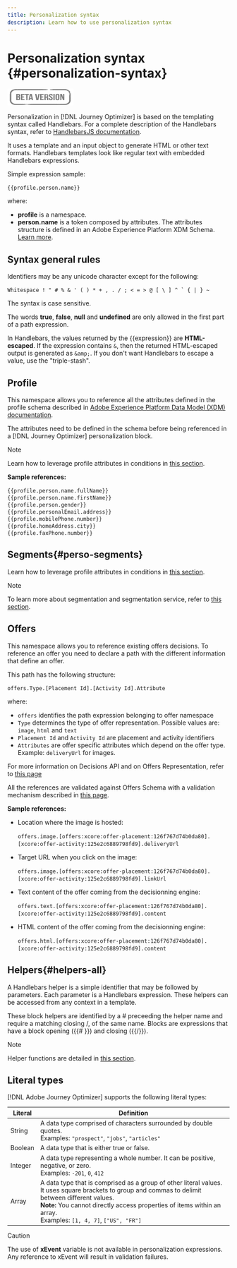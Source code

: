 ```yaml
---
title: Personalization syntax
description: Learn how to use personalization syntax
---
```


# Personalization syntax {#personalization-syntax}

![](../assets/do-not-localize/badge.png)

Personalization in [!DNL Journey Optimizer] is based on the templating syntax called Handlebars.
For a complete description of the Handlebars syntax, refer to [HandlebarsJS documentation](https://handlebarsjs.com/).

It uses a template and an input object to generate HTML or other text formats. Handlebars templates look like regular text with embedded Handlebars expressions.

Simple expression sample:

```
{{profile.person.name}}
```

where:

* **profile** is a namespace.
* **person.name** is a token composed by attributes. The attributes structure is defined in an Adobe Experience Platform XDM Schema. [Learn more](https://experienceleague.adobe.com/docs/experience-platform/xdm/home.html).

## Syntax general rules

Identifiers may be any unicode character except for the following:

```
Whitespace ! " # % & ' ( ) * + , . / ; < = > @ [ \ ] ^ ` { | } ~
```

The syntax is case sensitive.

The words **true**, **false**, **null** and **undefined** are only allowed in the first part of a path expression.

In Handlebars, the values returned by the {{expression}} are **HTML-escaped**. If the expression contains `&`, then the returned HTML-escaped output is generated as `&amp;`. If you don't want Handlebars to escape a value, use the "triple-stash".

## Profile

This namespace allows you to reference all the attributes defined in the profile schema described in [Adobe Experience Platform Data Model (XDM) documentation](https://experienceleague.adobe.com/docs/experience-platform/xdm/home.html).

The attributes need to be defined in the schema before being referenced in a [!DNL Journey Optimizer] personalization block.

>[!NOTE]
>
>Learn how to leverage profile attributes in conditions in [this section](functions/helpers.md#if-function).

**Sample references:**

```
{{profile.person.name.fullName}}
{{profile.person.name.firstName}}
{{profile.person.gender}}
{{profile.personalEmail.address}}
{{profile.mobilePhone.number}}
{{profile.homeAddress.city}}
{{profile.faxPhone.number}}
```

## Segments{#perso-segments}

Learn how to leverage profile attributes in conditions in [this section](functions/helpers.md#if-function).

>[!NOTE]
>To learn more about segmentation and segmentation service, refer to [this section](../segment/about-segments.md).
>

## Offers

This namespace allows you to reference existing offers decisions.
To reference an offer you need to declare a path with the different information that define an offer.

This path has the following structure:

```
offers.Type.[Placement Id].[Activity Id].Attribute
```

where:

* `offers` identifies the path expression belonging to offer namespace
* `Type`  determines the type of offer representation. Possible values are: `image`, `html` and `text`
* `Placement Id` and `Activity Id` are placement and activity identifiers
* `Attributes` are offer specific attributes which depend on the offer type. Example: `deliveryUrl` for images.

For more information on Decisions API and on Offers Representation, refer to [this page](../../using/offers/api-reference/decisions-api/deliver-offers.md)

All the references are validated against Offers Schema with a validation mechanism described in [this page](personalization-validation.md).

**Sample references:**

* Location where the image is hosted:

    `offers.image.[offers:xcore:offer-placement:126f767d74b0da80].[xcore:offer-activity:125e2c6889798fd9].deliveryUrl`

* Target URL when you click on the image:

    `offers.image.[offers:xcore:offer-placement:126f767d74b0da80].[xcore:offer-activity:125e2c6889798fd9].linkUrl`

* Text content of the offer coming from the decisionning engine:

    `offers.text.[offers:xcore:offer-placement:126f767d74b0da80].[xcore:offer-activity:125e2c6889798fd9].content`

* HTML content of the offer coming from the decisionning engine:

    `offers.html.[offers:xcore:offer-placement:126f767d74b0da80].[xcore:offer-activity:125e2c6889798fd9].content`


## Helpers{#helpers-all}

A Handlebars helper is a simple identifier that may be followed by parameters.
Each parameter is a Handlebars expression. These helpers can be accessed from any context in a template.

These block helpers are identified by a # preceeding the helper name and require a matching closing /, of the same name. 
Blocks are expressions that have a block opening ({{# }}) and closing ({{/}}).


>[!NOTE]
>
>Helper functions are detailed in [this section](functions/helpers.md).
>

## Literal types

[!DNL Adobe Journey Optimizer] supports the following literal types:

| Literal | Definition |
| ------- | ---------- |
| String | A data type comprised of characters surrounded by double quotes. <br>Examples: `"prospect"`, `"jobs"`, `"articles"` |
| Boolean | A data type that is either true or false.|
| Integer | A data type representing a whole number. It can be positive, negative, or zero. <br>Examples: `-201`, `0`, `412` |
| Array | A data type that is comprised as a group of other literal values. It uses square brackets to group and commas to delimit between different values. <br> **Note:** You cannot directly access properties of items within an array. <br> Examples: `[1, 4, 7]`, `["US", "FR"]` |  

>[!CAUTION]
>
>The use of **xEvent** variable is not available in personalization expressions. Any reference to xEvent will result in validation failures.
